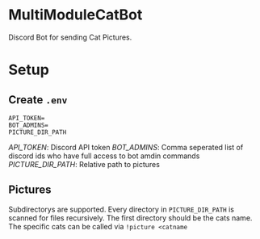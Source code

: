 # MultiModuleCatBot
Discord Bot for sending Cat Pictures. 


# Setup
## Create `.env`
```
API_TOKEN=
BOT_ADMINS=
PICTURE_DIR_PATH
```
*API_TOKEN*: Discord API token
*BOT_ADMINS*: Comma seperated list of discord ids who have full access to bot amdin commands
*PICTURE_DIR_PATH*: Relative path to pictures

## Pictures
Subdirectorys are supported. Every directory in `PICTURE_DIR_PATH` is scanned for files recursively. The first directory should be the cats name. 
The specific cats can be called via `!picture <catname`
